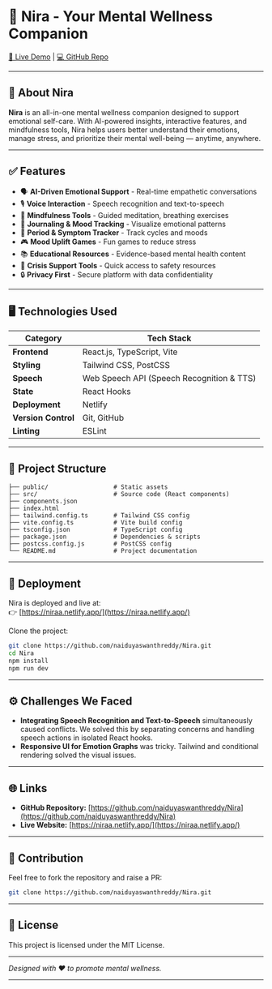 
# 🌿 Nira - Your Mental Wellness Companion

[🔗 Live Demo](https://niraa.netlify.app/) | [💻 GitHub Repo](https://github.com/naiduyaswanthreddy/Nira)

---

## 🧠 About Nira

**Nira** is an all-in-one mental wellness companion designed to support emotional self-care. With AI-powered insights, interactive features, and mindfulness tools, Nira helps users better understand their emotions, manage stress, and prioritize their mental well-being — anytime, anywhere.

---

## ✅ Features

- 🗣️ **AI-Driven Emotional Support** - Real-time empathetic conversations
- 🎙️ **Voice Interaction** - Speech recognition and text-to-speech
- 🧘 **Mindfulness Tools** - Guided meditation, breathing exercises
- 📓 **Journaling & Mood Tracking** - Visualize emotional patterns
- 🌸 **Period & Symptom Tracker** - Track cycles and moods
- 🎮 **Mood Uplift Games** - Fun games to reduce stress
- 📚 **Educational Resources** - Evidence-based mental health content
- 🚨 **Crisis Support Tools** - Quick access to safety resources
- 🔒 **Privacy First** - Secure platform with data confidentiality

---

## 🖥️ Technologies Used

| Category     | Tech Stack                              |
|------------- |----------------------------------------|
| **Frontend** | React.js, TypeScript, Vite              |
| **Styling**  | Tailwind CSS, PostCSS                   |
| **Speech**   | Web Speech API (Speech Recognition & TTS) |
| **State**    | React Hooks                             |
| **Deployment** | Netlify                                |
| **Version Control** | Git, GitHub                      |
| **Linting**  | ESLint                                  |

---

## 📂 Project Structure

```
├── public/                  # Static assets
├── src/                     # Source code (React components)
├── components.json
├── index.html
├── tailwind.config.ts       # Tailwind CSS config
├── vite.config.ts           # Vite build config
├── tsconfig.json            # TypeScript config
├── package.json             # Dependencies & scripts
├── postcss.config.js        # PostCSS config
└── README.md                # Project documentation
```

---

## 🚀 Deployment

Nira is deployed and live at:  
👉 [https://niraa.netlify.app/](https://niraa.netlify.app/)

Clone the project:
```bash
git clone https://github.com/naiduyaswanthreddy/Nira.git
cd Nira
npm install
npm run dev
```

---

## ⚙️ Challenges We Faced

- **Integrating Speech Recognition and Text-to-Speech** simultaneously caused conflicts. We solved this by separating concerns and handling speech actions in isolated React hooks.
- **Responsive UI for Emotion Graphs** was tricky. Tailwind and conditional rendering solved the visual issues.

---

## 🌐 Links

- **GitHub Repository:** [https://github.com/naiduyaswanthreddy/Nira](https://github.com/naiduyaswanthreddy/Nira)
- **Live Website:** [https://niraa.netlify.app/](https://niraa.netlify.app/)

---

## 🙌 Contribution

Feel free to fork the repository and raise a PR:
```bash
git clone https://github.com/naiduyaswanthreddy/Nira.git
```

---

## 📜 License

This project is licensed under the MIT License.

---

_Designed with ❤️ to promote mental wellness._

---
